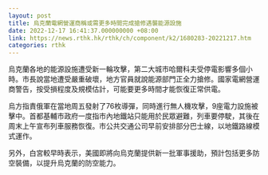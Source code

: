 ```yaml
---
layout: post
title: 烏克蘭電網營運商稱或需更多時間完成搶修遇襲能源設施
date: 2022-12-17 16:41:37.000000000 +08:00
link: https://news.rthk.hk/rthk/ch/component/k2/1680283-20221217.htm
categories: rthk
---
```


烏克蘭各地的能源設施遭受新一輪攻擊，第二大城市哈爾科夫受停電影響多個小時。市長說當地遭受嚴重破壞，地方官員就說能源部門正全力搶修。國家電網營運商警告，按受損程度及規模估計，可能要更多時間才能恢復正常供電。

烏方指責俄軍在當地周五發射了76枚導彈，同時進行無人機攻擊，9座電力設施被擊中。首都基輔市政府一度指市內地鐵站只能用於民眾避難，列車要停駛，其後在周末上午宣布列車服務恢復。市公共交通公司早前安排部分巴士線，以地鐵路線模式運作。

另外，白宮較早時表示，美國即將向烏克蘭提供新一批軍事援助，預計包括更多防空裝備，以提升烏克蘭的防空能力。
